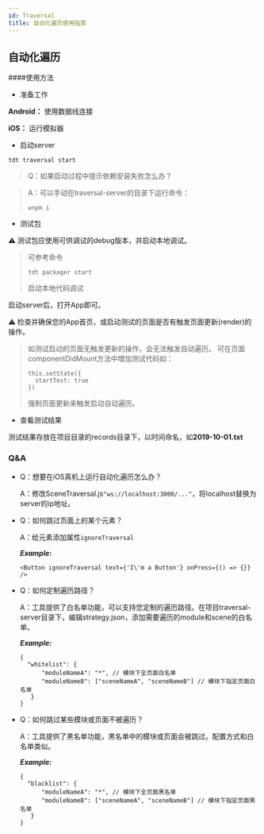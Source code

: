 ```yaml
---
id: Traversal
title: 自动化遍历使用指南
---
```


## 自动化遍历

####使用方法

+ 准备工作

**Android：** 使用数据线连接

**iOS：** 运行模拟器

+ 启动server

```
tdt traversal start
```

> Q：如果启动过程中提示依赖安装失败怎么办？

> A：可以手动在traversal-server的目录下运行命令：
> ```
> wnpm i
> ```

+ 测试包

⚠️ 测试包应使用可供调试的debug版本，并启动本地调试。

> 可参考命令
> ```
> tdt packager start
> ```
> 启动本地代码调试

启动server后，打开App即可。

⚠️ 检查并确保您的App首页，或启动测试的页面是否有触发页面更新(render)的操作。

> 如测试启动的页面无触发更新的操作，会无法触发自动遍历。
> 可在页面componentDidMount方法中增加测试代码如：
> 
> ```
> this.setState({
> 	startTest: true
> })
> ```
> 强制页面更新来触发启动自动遍历。

+ 查看测试结果

测试结果存放在项目目录的records目录下，以时间命名，如**2019-10-01.txt**


### Q&A
+ Q：想要在iOS真机上运行自动化遍历怎么办？

  A：修改SceneTraversal.js```"ws://localhost:3000/..."```，将localhost替换为server的ip地址。
  
  
+ Q：如何跳过页面上的某个元素？

  A：给元素添加属性```ignoreTraversal```
  
  ***Example:***
  
  ```
  <Button ignoreTraversal text={'I\'m a Button'} onPress={() => {}} />
  ```


+ Q：如何定制遍历路径？

  A：工具提供了白名单功能，可以支持您定制的遍历路径。在项目traversal-server目录下，编辑strategy.json，添加需要遍历的module和scene的白名单。

  ***Example:***
  
  ```
  {
	"whitelist": {
		"moduleNameA": "*", // 模块下全页面白名单
		"moduleNameB": ["sceneNameA", "sceneNameB"] // 模块下指定页面白名单
	 }
  }
  ```
  
  
+ Q：如何跳过某些模块或页面不被遍历？

  A：工具提供了黑名单功能，黑名单中的模块或页面会被跳过。配置方式和白名单类似。
  
  ***Example:***
  
  ```
  {
	"blacklist": {
		"moduleNameA": "*", // 模块下全页面黑名单
		"moduleNameB": ["sceneNameA", "sceneNameB"] // 模块下指定页面黑名单
	 }
  }
  ```
  